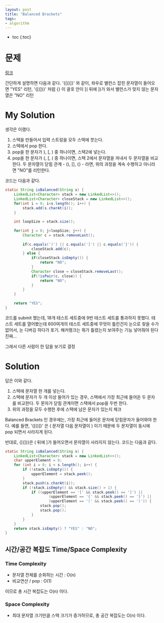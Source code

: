 ```yaml
---
layout: post
title: "Balanced Brackets"
tags:
- algorithm
---
```


* toc
{:toc}

# 문제
[링크](https://www.hackerrank.com/challenges/balanced-brackets/problem)

간단하게 설명하면 다음과 같다.
'{[()]}' 와 같이, 좌우로 밸런스 잡힌 문자열이 들어오면 "YES" 리턴,
'{[(])}' 처럼 {} 이 괄호 안이 [( 뒤에 ])가 와서 밸런스가 맞지 않는 문자열은 "NO" 리턴

# My Solution
생각은 이랬다.

1. 스택을 만들어서 입력 스트링을 모두 스택에 붓는다.
2. 스택에서 pop 한다.
3. pop을 한 문자가 }, [, ) 중 하나이면, 스택2에 넣는다.
4. pop을 한 문자가 {, [, ( 중 하나이면, 스택 2에서 문자열을 꺼내서 두 문자열을 비교한다. 두 문자열이 닫힘 관계 - (), [], {} - 라면, 위의 과정을 계속 수행하고 아니라면 "NO"를 리턴한다.

코드는 다음과 같다.

~~~java
static String isBalanced(String s) {
    LinkedList<Character> stack = new LinkedList<>();
    LinkedList<Character> closeStack = new LinkedList<>();
    for(int i = 0; i<s.length(); i++) {
        stack.add(s.charAt(i));
    }
    
    int loopSize = stack.size();
    
    for(int j = 0; j<loopSize; j++) {
        Character c = stack.removeLast();
        
        if(c.equals(')') || c.equals(']') || c.equals('}')) {
            closeStack.add(c);
        } else {
            if(closeStack.isEmpty()) {
                return "NO"; 
            }
            Character close = closeStack.removeLast();
            if(!isPair(c, close)) {
                return "NO";
            }
        }                                  
    }
        
    return "YES";
}
~~~

코드를 submit 했는데, 18개 테스트 세트중에 9번 테스트 세트를 통과하지 못했다. 테스트 세트를 열어봤는데 600여개의 테스트 세트중에 무엇이 틀린건지 눈으로 찾을 수가 없어서, 눈 디버깅 하다가 포기. 해커랭크는 뭐가 틀렸는지 보여주는 기능 넣어줘야 된다 진짜...

그래서 다른 사람이 한 답을 보기로 결정

# Solution
답은 이와 같다.

1. 스택에 문자열 한 개를 넣는다.
2. 스택에 문자가 두 개 이상 들어가 있는 경우, 스택에서 가장 최근에 들어온 두 문자를 비교한다. 두 문자가 닫힘 관계이면 스택에서 pop을 두번 한다.
3. 위의 과정을 모두 수행한 후에 스택에 남은 문자가 있는지 체크

Balanced Brackets 인 경우에는, 가장 최근에 들어온 문자에 닫힘문자가 들어와야 한다. 예를 들면, '{[()]}' 은 ( 문자열 다음 문자열이 ) 이기 때문에 두 문자열이 동시에 pop 되면서 사라지게 된다.

반대로, {[(])}은 ( 뒤에 ]가 들어오면서 문자열이 사라지지 않는다.
코드는 다음과 같다.

~~~java
static String isBalanced(String s) {
    LinkedList<Character> stack = new LinkedList<>();
    char upperElement = 0;
    for (int i = 0; i < s.length(); i++) {
        if (!stack.isEmpty()) {
            upperElement = stack.peek();
        }
        stack.push(s.charAt(i));
        if (!stack.isEmpty() && stack.size() > 1) {
            if ((upperElement == '[' && stack.peek() == ']') ||
                    (upperElement == '{' && stack.peek() == '}') ||
                    (upperElement == '(' && stack.peek() == ')')) {
                stack.pop();
                stack.pop();
            }
        }
    }
    return stack.isEmpty() ? "YES" : "NO";
}
~~~

## 시간/공간 복잡도 Time/Space Complexity

### Time Complexity 
- 문자열 전체를 순회하는 시간 : O(n)
- 비교연산 / pop : O(1)

이므로 총 시간 복잡도는 O(n) 이다.

### Space Complexity
- 최대 문자열 크기만큼 스택 크기가 증가하므로, 총 공간 복잡도는 O(n) 이다.

